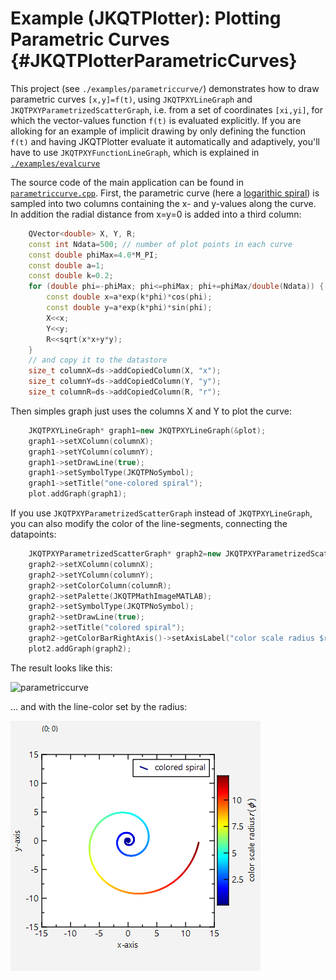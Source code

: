 # Example (JKQTPlotter): Plotting Parametric Curves {#JKQTPlotterParametricCurves}
This project (see `./examples/parametriccurve/`) demonstrates how to draw parametric curves `[x,y]=f(t)`, using `JKQTPXYLineGraph` and `JKQTPXYParametrizedScatterGraph`, i.e. from a set of coordinates `[xi,yi]`, for which the vector-values function `f(t)` is evaluated explicitly.  If you are alloking for an example of implicit drawing by only defining the function `f(t)` and having JKQTPlotter evaluate it automatically and adaptively, you'll have to use `JKQTPXYFunctionLineGraph`, which is explained in [`./examples/evalcurve`](https://github.com/jkriege2/JKQtPlotter/tree/master/examples/evalcurve)

The source code of the main application can be found in  [`parametriccurve.cpp`](https://github.com/jkriege2/JKQtPlotter/tree/master/examples/parametriccurve/parametriccurve.cpp). First, the parametric curve (here a [logarithic spiral](https://en.wikipedia.org/wiki/Logarithmic_spiral)) is sampled into two columns containing the x- and y-values along the curve. In addition the radial distance from x=y=0 is added into a third column:
```.cpp
    QVector<double> X, Y, R;
    const int Ndata=500; // number of plot points in each curve
    const double phiMax=4.0*M_PI;
    const double a=1;
    const double k=0.2;
    for (double phi=-phiMax; phi<=phiMax; phi+=phiMax/double(Ndata)) {
        const double x=a*exp(k*phi)*cos(phi);
        const double y=a*exp(k*phi)*sin(phi);
        X<<x;
        Y<<y;
        R<<sqrt(x*x+y*y);
    }
    // and copy it to the datastore
    size_t columnX=ds->addCopiedColumn(X, "x");
    size_t columnY=ds->addCopiedColumn(Y, "y");
    size_t columnR=ds->addCopiedColumn(R, "r");
```


Then simples graph just uses the columns X and Y to plot the curve:
```.cpp
    JKQTPXYLineGraph* graph1=new JKQTPXYLineGraph(&plot);
    graph1->setXColumn(columnX);
    graph1->setYColumn(columnY);
    graph1->setDrawLine(true);
    graph1->setSymbolType(JKQTPNoSymbol);
    graph1->setTitle("one-colored spiral");
    plot.addGraph(graph1);
```
 
If you use `JKQTPXYParametrizedScatterGraph` instead of `JKQTPXYLineGraph`, you can also modify the color of the line-segments, connecting the datapoints:
```.cpp
    JKQTPXYParametrizedScatterGraph* graph2=new JKQTPXYParametrizedScatterGraph(&plot2);
    graph2->setXColumn(columnX);
    graph2->setYColumn(columnY);
    graph2->setColorColumn(columnR);
    graph2->setPalette(JKQTPMathImageMATLAB);
    graph2->setSymbolType(JKQTPNoSymbol);
    graph2->setDrawLine(true);
    graph2->setTitle("colored spiral");
    graph2->getColorBarRightAxis()->setAxisLabel("color scale radius $r(\\phi)$");
    plot2.addGraph(graph2);
```

The result looks like this:

![parametriccurve](https://raw.githubusercontent.com/jkriege2/JKQtPlotter/master/screenshots/parametriccurve1.png)

... and with the line-color set by the radius:

![parametriccurve](https://raw.githubusercontent.com/jkriege2/JKQtPlotter/master/screenshots/parametriccurve2.png)



